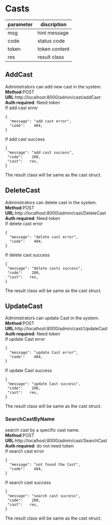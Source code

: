 # Casts

parameter  | discription
 ---- | ----- 
 msg  | hint message 
 code  | status code 
 token | token content
 res | result class
 
## AddCast
Administrators can add new cast in the system.  
**Method**:POST  
**URL**:http://localhost:8000/admin/cast/addCast  
**Auth required**: Need token  
If add cast error   
```
{
  "message": "add cast error",
  "code":    404,
}
```  
If add cast success
```
{
 "message": "add cast success",
 "code":    200,
 "cast":   res,
}
```    
The result class will be same as the cast struct.

## DeleteCast
Administrators can delete cast in the system.  
**Method**:POST  
**URL**:http://localhost:8000/admin/cast/DeleteCast  
**Auth required**: Need token  
If delete cast error   
```
{
  "message": "delete cast error",
  "code":    404,
}
```  
If delete cast success
```
{
 "message": "delete casts success",
 "code":    200,
 "cast":   res,
}
```   
The result class will be same as the cast struct.

## UpdateCast
Administrators can update Cast in the system.  
**Method**:POST   
**URL**:http://localhost:8000/admin/cast/UpdateCast  
**Auth required**: Need token   
If update Cast error   
```
{
  "message": "update Cast error",
  "code":    404,
}
```  
If update Cast success
```
{
 "message": "update Cast success",
 "code":    200,
 "cast":   res,
}
```   
The result class will be same as the cast struct.

### SearchCastByName
search cast by a specific cast name.  
**Method**:POST   
**URL**:http://localhost:8000/admin/cast/SearchCast  
**Auth required**: do not need token   
If search cast error   
```
{
  "message": "not found the Cast",
  "code":    404,
}
```  
If search cast success
```
{
 "message": "search cast success",
 "code":    200,
 "cast":   res,
}
``` 
The result class will be same as the cast struct.
